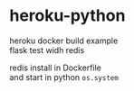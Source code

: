 # heroku-python

heroku docker build example  
flask test widh redis

redis install in Dockerfile  
and start in python ``os.system``
